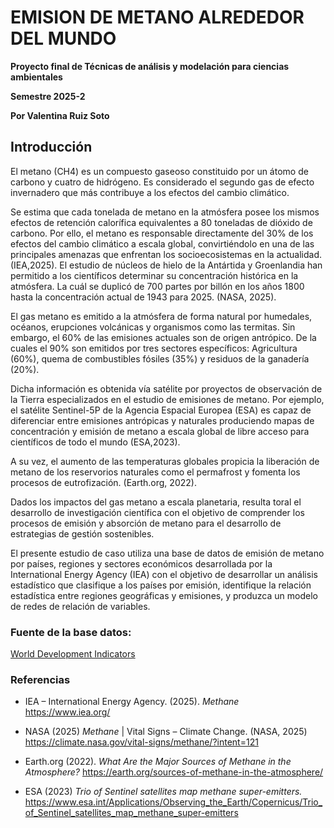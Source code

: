 # EMISION DE METANO ALREDEDOR DEL MUNDO
**Proyecto final de Técnicas de análisis y modelación para ciencias ambientales**

**Semestre 2025-2**


**Por Valentina Ruiz Soto**



## Introducción
El metano (CH4) es un compuesto gaseoso constituido por un átomo de carbono y
cuatro de hidrógeno. Es considerado el segundo gas de efecto invernadero que
más contribuye a los efectos del cambio climático.

Se estima que cada tonelada de metano en la atmósfera posee los mismos
efectos de retención calorífica equivalentes a 80 toneladas de dióxido de carbono.
Por ello, el metano es responsable directamente del 30% de los efectos del
cambio climático a escala global, convirtiéndolo en una de las principales
amenazas que enfrentan los socioecosistemas en la actualidad. (IEA,2025).
El estudio de núcleos de hielo de la Antártida y Groenlandia han permitido a los
científicos determinar su concentración histórica en la atmósfera. La cuál se
duplicó de 700 partes por billón en los años 1800 hasta la concentración actual de
1943 para 2025. (NASA, 2025).

El gas metano es emitido a la atmósfera de forma natural por humedales,
océanos, erupciones volcánicas y organismos como las termitas. Sin embargo, el
60% de las emisiones actuales son de origen antrópico. De la cuales el 90% son
emitidos por tres sectores específicos: Agricultura (60%), quema de combustibles
fósiles (35%) y residuos de la ganadería (20%).

Dicha información es obtenida vía satélite por proyectos de observación de la
Tierra especializados en el estudio de emisiones de metano. Por ejemplo, el
satélite Sentinel-5P de la Agencia Espacial Europea (ESA) es capaz de diferenciar
entre emisiones antrópicas y naturales produciendo mapas de concentración y
emisión de metano a escala global de libre acceso para científicos de todo el
mundo (ESA,2023).

A su vez, el aumento de las temperaturas globales propicia la liberación de
metano de los reservorios naturales como el permafrost y fomenta los procesos de
eutrofización. (Earth.org, 2022).

Dados los impactos del gas metano a escala planetaria, resulta toral el desarrollo
de investigación científica con el objetivo de comprender los procesos de emisión
y absorción de metano para el desarrollo de estrategias de gestión sostenibles.

El presente estudio de caso utiliza una base de datos de emisión de metano por
países, regiones y sectores económicos desarrollada por la International Energy
Agency (IEA) con el objetivo de desarrollar un análisis estadístico que clasifique a
los países por emisión, identifique la relación estadística entre regiones
geográficas y emisiones, y produzca un modelo de redes de relación de variables.

### Fuente de la base datos: 

[World Development Indicators](https://databank.worldbank.org/source/world-development-indicators)



### Referencias
* IEA – International Energy Agency. (2025). *Methane* https://www.iea.org/

* NASA (2025) *Methane* | Vital Signs – Climate Change. (NASA, 2025)
https://climate.nasa.gov/vital-signs/methane/?intent=121

* Earth.org (2022). *What Are the Major Sources of Methane in the Atmosphere?*
https://earth.org/sources-of-methane-in-the-atmosphere/

* ESA (2023) *Trio of Sentinel satellites map methane super-emitters.* https://www.esa.int/Applications/Observing_the_Earth/Copernicus/Trio_of_Sentinel_satellites_map_methane_super-emitters


